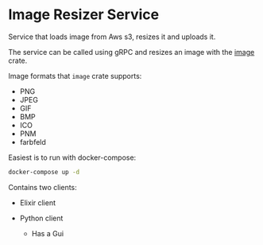 # Image Resizer Service

Service that loads image from Aws s3, resizes it and uploads it.

The service can be called using gRPC and resizes an image with the [image](https://github.com/image-rs/image) crate.

Image formats that `image` crate supports:

- PNG
- JPEG
- GIF
- BMP
- ICO
- PNM
- farbfeld

Easiest is to run with docker-compose:

```sh
docker-compose up -d
```

Contains two clients:

- Elixir client

- Python client
  - Has a Gui
